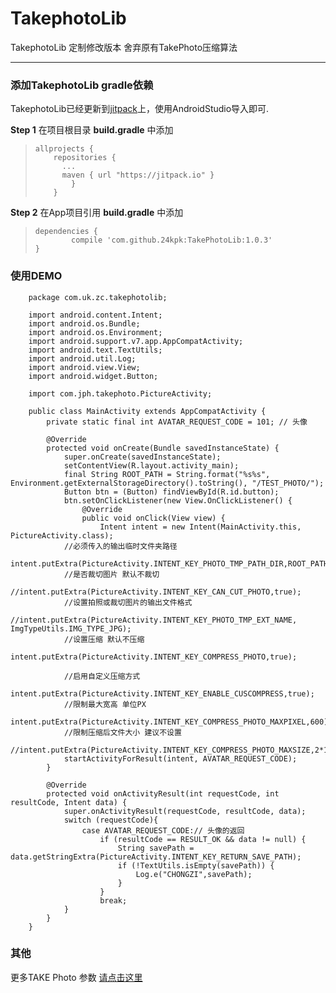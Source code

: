 # TakephotoLib #
TakephotoLib 定制修改版本
舍弃原有TakePhoto压缩算法 


----------

### 添加TakephotoLib gradle依赖 ###

TakephotoLib已经更新到[jitpack](https://jitpack.io/)上，使用AndroidStudio导入即可.

**Step 1** 在项目根目录 <B>build.gradle</B> 中添加
>     allprojects {
>         repositories {
>     	    ...
>     	    maven { url "https://jitpack.io" }
>             }
>         }

**Step 2** 在App项目引用 <B>build.gradle</B> 中添加
>     dependencies {
>             compile 'com.github.24kpk:TakePhotoLib:1.0.3'
>     }



### 使用DEMO ###
		package com.uk.zc.takephotolib;
		
		import android.content.Intent;
		import android.os.Bundle;
		import android.os.Environment;
		import android.support.v7.app.AppCompatActivity;
		import android.text.TextUtils;
		import android.util.Log;
		import android.view.View;
		import android.widget.Button;
		
		import com.jph.takephoto.PictureActivity;
		
		public class MainActivity extends AppCompatActivity {
		    private static final int AVATAR_REQUEST_CODE = 101; // 头像
		
		    @Override
		    protected void onCreate(Bundle savedInstanceState) {
		        super.onCreate(savedInstanceState);
		        setContentView(R.layout.activity_main);
		        final String ROOT_PATH = String.format("%s%s", Environment.getExternalStorageDirectory().toString(), "/TEST_PHOTO/");
		        Button btn = (Button) findViewById(R.id.button);
		        btn.setOnClickListener(new View.OnClickListener() {
		            @Override
		            public void onClick(View view) {
		                Intent intent = new Intent(MainActivity.this, PictureActivity.class);
                //必须传入的输出临时文件夹路径
                intent.putExtra(PictureActivity.INTENT_KEY_PHOTO_TMP_PATH_DIR,ROOT_PATH+"/tmp/");
                //是否裁切图片 默认不裁切
				//intent.putExtra(PictureActivity.INTENT_KEY_CAN_CUT_PHOTO,true);
                //设置拍照或裁切图片的输出文件格式
				//intent.putExtra(PictureActivity.INTENT_KEY_PHOTO_TMP_EXT_NAME, ImgTypeUtils.IMG_TYPE_JPG);
                //设置压缩 默认不压缩
                intent.putExtra(PictureActivity.INTENT_KEY_COMPRESS_PHOTO,true);

                //启用自定义压缩方式
                intent.putExtra(PictureActivity.INTENT_KEY_ENABLE_CUSCOMPRESS,true);
                //限制最大宽高 单位PX
                intent.putExtra(PictureActivity.INTENT_KEY_COMPRESS_PHOTO_MAXPIXEL,600);
                //限制压缩后文件大小 建议不设置
                //intent.putExtra(PictureActivity.INTENT_KEY_COMPRESS_PHOTO_MAXSIZE,2*1024);
                startActivityForResult(intent, AVATAR_REQUEST_CODE);
		    }
		
		    @Override
		    protected void onActivityResult(int requestCode, int resultCode, Intent data) {
		        super.onActivityResult(requestCode, resultCode, data);
		        switch (requestCode){
		            case AVATAR_REQUEST_CODE:// 头像的返回
		                if (resultCode == RESULT_OK && data != null) {
		                    String savePath = data.getStringExtra(PictureActivity.INTENT_KEY_RETURN_SAVE_PATH);
		                    if (!TextUtils.isEmpty(savePath)) {
		                        Log.e("CHONGZI",savePath);
		                    }
		                }
		                break;
		        }
		    }
		}
### 其他 ###
更多TAKE Photo 参数 [请点击这里](https://github.com/crazycodeboy/TakePhoto)
